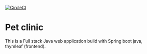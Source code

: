 
[![CircleCI](https://circleci.com/gh/RaposoJoshlan/sfg-pet-clinic/tree/main.svg?style=svg)](https://circleci.com/gh/RaposoJoshlan/sfg-pet-clinic/tree/main)

# Pet clinic
This is a Full stack Java web application build with Spring boot java, thymleaf (frontend).

